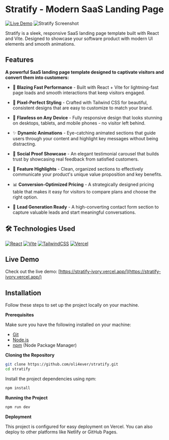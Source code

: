 # Stratify - Modern SaaS Landing Page

[![Live Demo](https://img.shields.io/badge/demo-live-green)](https://stratify-ivory.vercel.app/)
![Stratify Screenshot](https://i.imgur.com/xcVfJea.jpeg)

Stratify is a sleek, responsive SaaS landing page template built with React and Vite. Designed to showcase your software product with modern UI elements and smooth animations.

## Features

**A powerful SaaS landing page template designed to captivate visitors and convert them into customers:**

- 🚀 **Blazing Fast Performance** - Built with React + Vite for lightning-fast page loads and smooth interactions that keep visitors engaged.

- 🎨 **Pixel-Perfect Styling** - Crafted with Tailwind CSS for beautiful, consistent designs that are easy to customize to match your brand.

- 📱 **Flawless on Any Device** - Fully responsive design that looks stunning on desktops, tablets, and mobile phones - no visitor left behind.

- ✨ **Dynamic Animations** - Eye-catching animated sections that guide users through your content and highlight key messages without being distracting.

- 💬 **Social Proof Showcase** - An elegant testimonial carousel that builds trust by showcasing real feedback from satisfied customers.

- 📝 **Feature Highlights** - Clean, organized sections to effectively communicate your product's unique value proposition and key benefits.

- 📊 **Conversion-Optimized Pricing** - A strategically designed pricing table that makes it easy for visitors to compare plans and choose the right option.

- 📧 **Lead Generation Ready** - A high-converting contact form section to capture valuable leads and start meaningful conversations.

## 🛠 Technologies Used

[![React](https://img.shields.io/badge/React-20232A?style=for-the-badge&logo=react)](https://reactjs.org)
[![Vite](https://img.shields.io/badge/Vite-B73BFE?style=for-the-badge&logo=vite&logoColor=FFD62E)](https://vite.dev/)
[![TailwindCSS](https://img.shields.io/badge/Tailwind_CSS-38B2AC?style=for-the-badge&logo=tailwind-css&logoColor=white)](https://tailwindcss.com/)
[![Vercel](https://img.shields.io/badge/Vercel-000000?style=for-the-badge&logo=vercel&logoColor=white)](https://vercel.com/)

## Live Demo

Check out the live demo: [https://stratify-ivory.vercel.app/](https://stratify-ivory.vercel.app/)

## Installation

Follow these steps to set up the project locally on your machine.

**Prerequisites**

Make sure you have the following installed on your machine:

- [Git](https://git-scm.com/)
- [Node.js](https://nodejs.org/en)
- [npm](https://www.npmjs.com/) (Node Package Manager)

**Cloning the Repository**

```bash
git clone https://github.com/oli4ever/stratify.git
cd stratify
```

Install the project dependencies using npm:

```bash
npm install
```

**Running the Project**

```bash
npm run dev
```

**Deployment**

This project is configured for easy deployment on Vercel. You can also deploy to other platforms like Netlify or GitHub Pages.
